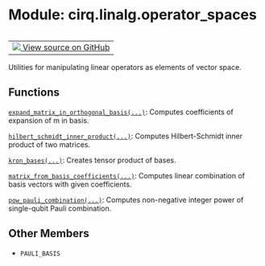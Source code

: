 <div itemscope itemtype="http://developers.google.com/ReferenceObject">
<meta itemprop="name" content="cirq.linalg.operator_spaces" />
<meta itemprop="path" content="Stable" />
<meta itemprop="property" content="PAULI_BASIS"/>
</div>

# Module: cirq.linalg.operator_spaces

<!-- Insert buttons and diff -->

<table class="tfo-notebook-buttons tfo-api" align="left">

<td>
  <a target="_blank" href="https://github.com/quantumlib/cirq/tree/master/cirq/linalg/operator_spaces.py">
    <img src="https://www.tensorflow.org/images/GitHub-Mark-32px.png" />
    View source on GitHub
  </a>
</td>
</table>



Utilities for manipulating linear operators as elements of vector space.



## Functions

[`expand_matrix_in_orthogonal_basis(...)`](../../cirq/linalg/expand_matrix_in_orthogonal_basis.md): Computes coefficients of expansion of m in basis.

[`hilbert_schmidt_inner_product(...)`](../../cirq/linalg/hilbert_schmidt_inner_product.md): Computes Hilbert-Schmidt inner product of two matrices.

[`kron_bases(...)`](../../cirq/linalg/kron_bases.md): Creates tensor product of bases.

[`matrix_from_basis_coefficients(...)`](../../cirq/linalg/matrix_from_basis_coefficients.md): Computes linear combination of basis vectors with given coefficients.

[`pow_pauli_combination(...)`](../../cirq/linalg/pow_pauli_combination.md): Computes non-negative integer power of single-qubit Pauli combination.

## Other Members

* `PAULI_BASIS` <a id="PAULI_BASIS"></a>
